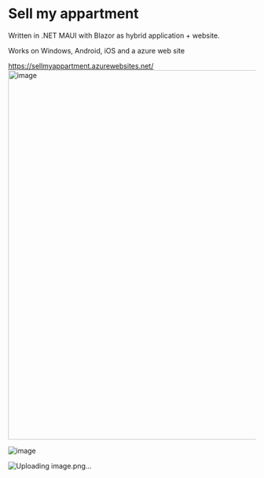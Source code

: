 # Sell my appartment

Written in .NET MAUI with Blazor as hybrid application + website.

Works on Windows, Android, iOS and a azure web site

https://sellmyappartment.azurewebsites.net/
<img width="752" alt="image" src="https://github.com/eyalkapah/SellMyAppartment/assets/32191482/2379c59f-8bf6-46c0-a822-a23058b032c6">

![image](https://github.com/eyalkapah/SellMyAppartment/assets/32191482/15975bd1-b03e-47e1-aaad-abae628b45b5)

![Uploading image.png…]()


